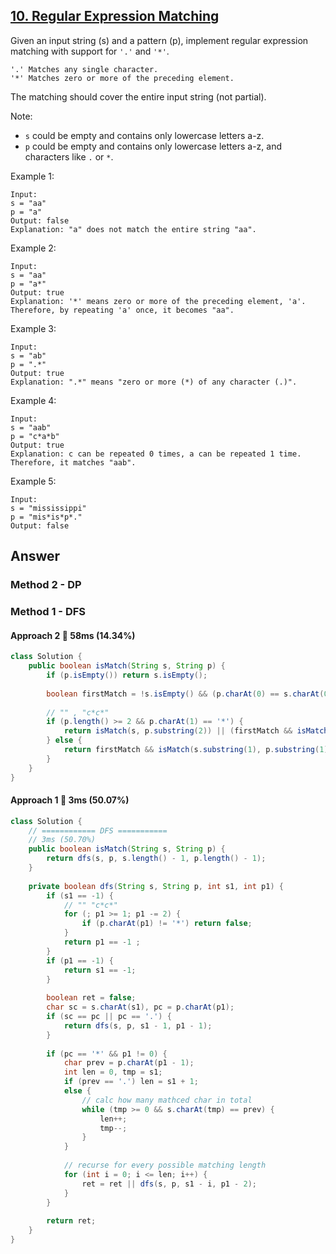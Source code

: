 ## [10. Regular Expression Matching](https://leetcode.com/problems/regular-expression-matching/)

Given an input string (s) and a pattern (p), implement regular expression matching with support for `'.'` and `'*'`.
```
'.' Matches any single character.
'*' Matches zero or more of the preceding element.
```
The matching should cover the entire input string (not partial).

Note:

- `s` could be empty and contains only lowercase letters a-z.
- `p` could be empty and contains only lowercase letters a-z, and characters like `.` or `*`.

Example 1:
```
Input:
s = "aa"
p = "a"
Output: false
Explanation: "a" does not match the entire string "aa".
```
Example 2:
```
Input:
s = "aa"
p = "a*"
Output: true
Explanation: '*' means zero or more of the preceding element, 'a'. Therefore, by repeating 'a' once, it becomes "aa".
```
Example 3:
```
Input:
s = "ab"
p = ".*"
Output: true
Explanation: ".*" means "zero or more (*) of any character (.)".
```
Example 4:
```
Input:
s = "aab"
p = "c*a*b"
Output: true
Explanation: c can be repeated 0 times, a can be repeated 1 time. Therefore, it matches "aab".
```
Example 5:
```
Input:
s = "mississippi"
p = "mis*is*p*."
Output: false
```

## Answer
### Method 2 - DP
### Method 1 - DFS 
#### Approach 2 :turtle: 58ms (14.34%)
```java
class Solution {
    public boolean isMatch(String s, String p) {
        if (p.isEmpty()) return s.isEmpty();
        
        boolean firstMatch = !s.isEmpty() && (p.charAt(0) == s.charAt(0) || p.charAt(0) == '.');
        
        // "" , "c*c*"
        if (p.length() >= 2 && p.charAt(1) == '*') {
            return isMatch(s, p.substring(2)) || (firstMatch && isMatch(s.substring(1), p));
        } else {
            return firstMatch && isMatch(s.substring(1), p.substring(1));
        }
    }
}
```
#### Approach 1 :rabbit: 3ms (50.07%)
```java
class Solution {
    // ============ DFS ===========
    // 3ms (50.70%)
    public boolean isMatch(String s, String p) {
        return dfs(s, p, s.length() - 1, p.length() - 1);
    }
    
    private boolean dfs(String s, String p, int s1, int p1) {
        if (s1 == -1) {
            // "" "c*c*"
            for (; p1 >= 1; p1 -= 2) {
                if (p.charAt(p1) != '*') return false;
            }
            return p1 == -1 ;
        }
        if (p1 == -1) {
            return s1 == -1;
        }
        
        boolean ret = false;
        char sc = s.charAt(s1), pc = p.charAt(p1);
        if (sc == pc || pc == '.') {
            return dfs(s, p, s1 - 1, p1 - 1);
        }
        
        if (pc == '*' && p1 != 0) {
            char prev = p.charAt(p1 - 1);
            int len = 0, tmp = s1;
            if (prev == '.') len = s1 + 1;
            else {
                // calc how many mathced char in total
                while (tmp >= 0 && s.charAt(tmp) == prev) {
                    len++;
                    tmp--;
                }
            }
            
            // recurse for every possible matching length
            for (int i = 0; i <= len; i++) {
                ret = ret || dfs(s, p, s1 - i, p1 - 2);
            }
        }
        
        return ret;
    }
}
```
